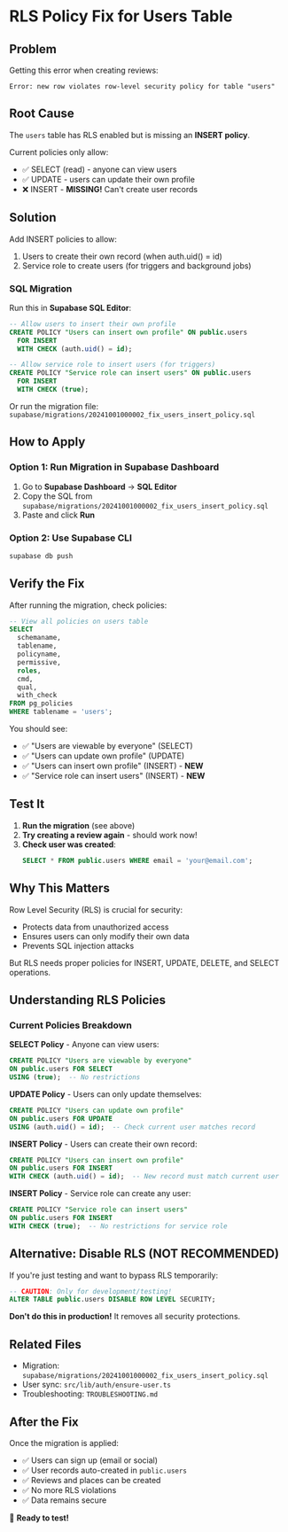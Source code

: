 # RLS Policy Fix for Users Table

## Problem

Getting this error when creating reviews:
```
Error: new row violates row-level security policy for table "users"
```

## Root Cause

The `users` table has RLS enabled but is missing an **INSERT policy**. 

Current policies only allow:
- ✅ SELECT (read) - anyone can view users
- ✅ UPDATE - users can update their own profile
- ❌ INSERT - **MISSING!** Can't create user records

## Solution

Add INSERT policies to allow:
1. Users to create their own record (when auth.uid() = id)
2. Service role to create users (for triggers and background jobs)

### SQL Migration

Run this in **Supabase SQL Editor**:

```sql
-- Allow users to insert their own profile
CREATE POLICY "Users can insert own profile" ON public.users
  FOR INSERT 
  WITH CHECK (auth.uid() = id);

-- Allow service role to insert users (for triggers)
CREATE POLICY "Service role can insert users" ON public.users
  FOR INSERT 
  WITH CHECK (true);
```

Or run the migration file: `supabase/migrations/20241001000002_fix_users_insert_policy.sql`

## How to Apply

### Option 1: Run Migration in Supabase Dashboard

1. Go to **Supabase Dashboard** → **SQL Editor**
2. Copy the SQL from `supabase/migrations/20241001000002_fix_users_insert_policy.sql`
3. Paste and click **Run**

### Option 2: Use Supabase CLI

```bash
supabase db push
```

## Verify the Fix

After running the migration, check policies:

```sql
-- View all policies on users table
SELECT 
  schemaname,
  tablename,
  policyname,
  permissive,
  roles,
  cmd,
  qual,
  with_check
FROM pg_policies 
WHERE tablename = 'users';
```

You should see:
- ✅ "Users are viewable by everyone" (SELECT)
- ✅ "Users can update own profile" (UPDATE)
- ✅ "Users can insert own profile" (INSERT) - **NEW**
- ✅ "Service role can insert users" (INSERT) - **NEW**

## Test It

1. **Run the migration** (see above)
2. **Try creating a review again** - should work now!
3. **Check user was created**:
   ```sql
   SELECT * FROM public.users WHERE email = 'your@email.com';
   ```

## Why This Matters

Row Level Security (RLS) is crucial for security:
- Protects data from unauthorized access
- Ensures users can only modify their own data
- Prevents SQL injection attacks

But RLS needs proper policies for INSERT, UPDATE, DELETE, and SELECT operations.

## Understanding RLS Policies

### Current Policies Breakdown

**SELECT Policy** - Anyone can view users:
```sql
CREATE POLICY "Users are viewable by everyone" 
ON public.users FOR SELECT 
USING (true);  -- No restrictions
```

**UPDATE Policy** - Users can only update themselves:
```sql
CREATE POLICY "Users can update own profile" 
ON public.users FOR UPDATE 
USING (auth.uid() = id);  -- Check current user matches record
```

**INSERT Policy** - Users can create their own record:
```sql
CREATE POLICY "Users can insert own profile" 
ON public.users FOR INSERT 
WITH CHECK (auth.uid() = id);  -- New record must match current user
```

**INSERT Policy** - Service role can create any user:
```sql
CREATE POLICY "Service role can insert users" 
ON public.users FOR INSERT 
WITH CHECK (true);  -- No restrictions for service role
```

## Alternative: Disable RLS (NOT RECOMMENDED)

If you're just testing and want to bypass RLS temporarily:

```sql
-- CAUTION: Only for development/testing!
ALTER TABLE public.users DISABLE ROW LEVEL SECURITY;
```

**Don't do this in production!** It removes all security protections.

## Related Files

- Migration: `supabase/migrations/20241001000002_fix_users_insert_policy.sql`
- User sync: `src/lib/auth/ensure-user.ts`
- Troubleshooting: `TROUBLESHOOTING.md`

## After the Fix

Once the migration is applied:
- ✅ Users can sign up (email or social)
- ✅ User records auto-created in `public.users`
- ✅ Reviews and places can be created
- ✅ No more RLS violations
- ✅ Data remains secure

🎉 **Ready to test!**

